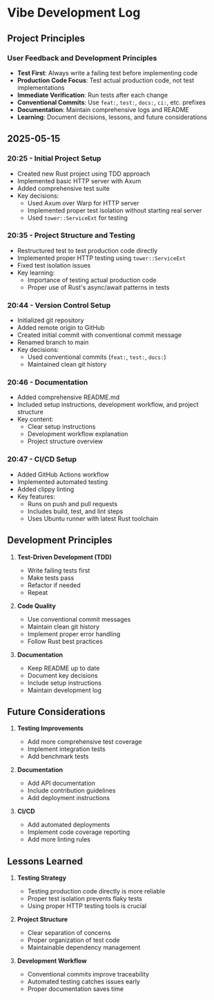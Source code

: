 # Vibe Development Log

## Project Principles

### User Feedback and Development Principles
- **Test First**: Always write a failing test before implementing code
- **Production Code Focus**: Test actual production code, not test implementations
- **Immediate Verification**: Run tests after each change
- **Conventional Commits**: Use `feat:`, `test:`, `docs:`, `ci:`, etc. prefixes
- **Documentation**: Maintain comprehensive logs and README
- **Learning**: Document decisions, lessons, and future considerations

## 2025-05-15

### 20:25 - Initial Project Setup
- Created new Rust project using TDD approach
- Implemented basic HTTP server with Axum
- Added comprehensive test suite
- Key decisions:
  - Used Axum over Warp for HTTP server
  - Implemented proper test isolation without starting real server
  - Used `tower::ServiceExt` for testing

### 20:35 - Project Structure and Testing
- Restructured test to test production code directly
- Implemented proper HTTP testing using `tower::ServiceExt`
- Fixed test isolation issues
- Key learning:
  - Importance of testing actual production code
  - Proper use of Rust's async/await patterns in tests

### 20:44 - Version Control Setup
- Initialized git repository
- Added remote origin to GitHub
- Created initial commit with conventional commit message
- Renamed branch to main
- Key decisions:
  - Used conventional commits (`feat:`, `test:`, `docs:`)
  - Maintained clean git history

### 20:46 - Documentation
- Added comprehensive README.md
- Included setup instructions, development workflow, and project structure
- Key content:
  - Clear setup instructions
  - Development workflow explanation
  - Project structure overview

### 20:47 - CI/CD Setup
- Added GitHub Actions workflow
- Implemented automated testing
- Added clippy linting
- Key features:
  - Runs on push and pull requests
  - Includes build, test, and lint steps
  - Uses Ubuntu runner with latest Rust toolchain

## Development Principles

1. **Test-Driven Development (TDD)**
   - Write failing tests first
   - Make tests pass
   - Refactor if needed
   - Repeat

2. **Code Quality**
   - Use conventional commit messages
   - Maintain clean git history
   - Implement proper error handling
   - Follow Rust best practices

3. **Documentation**
   - Keep README up to date
   - Document key decisions
   - Include setup instructions
   - Maintain development log

## Future Considerations

1. **Testing Improvements**
   - Add more comprehensive test coverage
   - Implement integration tests
   - Add benchmark tests

2. **Documentation**
   - Add API documentation
   - Include contribution guidelines
   - Add deployment instructions

3. **CI/CD**
   - Add automated deployments
   - Implement code coverage reporting
   - Add more linting rules

## Lessons Learned

1. **Testing Strategy**
   - Testing production code directly is more reliable
   - Proper test isolation prevents flaky tests
   - Using proper HTTP testing tools is crucial

2. **Project Structure**
   - Clear separation of concerns
   - Proper organization of test code
   - Maintainable dependency management

3. **Development Workflow**
   - Conventional commits improve traceability
   - Automated testing catches issues early
   - Proper documentation saves time

